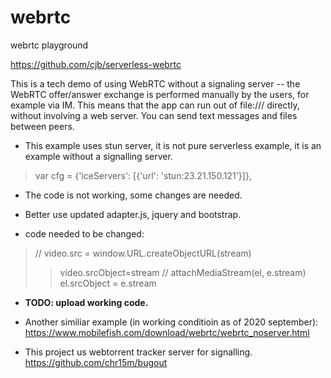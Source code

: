 # webrtc
webrtc playground

https://github.com/cjb/serverless-webrtc

This is a tech demo of using WebRTC without a signaling server -- the WebRTC offer/answer exchange is performed manually by the users, for example via IM. This means that the app can run out of file:/// directly, without involving a web server. You can send text messages and files between peers.

- This example uses stun server, it is not pure serverless example, it is an example without a signalling server.  
>var cfg = {'iceServers': [{'url': 'stun:23.21.150.121'}]},

- The code is not working, some changes are needed. 

- Better use updated adapter.js, jquery and bootstrap. 
><script src="https://webrtc.github.io/adapter/adapter-latest.js"></script>
- code needed to be changed: 
>// video.src = window.URL.createObjectURL(stream)
>>   video.srcObject=stream
>// attachMediaStream(el, e.stream)
>>   el.srcObject = e.stream
      
- <b>TODO: upload working code. </b>

- Another similiar example (in working conditioin as of 2020 september):
https://www.mobilefish.com/download/webrtc/webrtc_noserver.html
  

- This project us webtorrent tracker server for signalling.
https://github.com/chr15m/bugout

